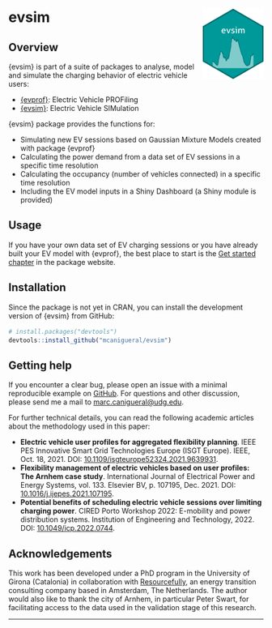 
<!-- README.md is generated from README.Rmd. Please edit that file -->

# evsim <a href='https://mcanigueral.github.io/evsim/'><img src='man/figures/logo.png' align="right" height="139" /></a>

<!-- badges: start -->
<!-- [![CRAN status](https://www.r-pkg.org/badges/version/dplyr)](https://cran.r-project.org/package=dplyr) -->
<!-- [![R-CMD-check](https://github.com/tidyverse/dplyr/actions/workflows/R-CMD-check.yaml/badge.svg)](https://github.com/tidyverse/dplyr/actions/workflows/R-CMD-check.yaml) -->
<!-- [![Codecov test coverage](https://codecov.io/gh/tidyverse/dplyr/branch/main/graph/badge.svg)](https://app.codecov.io/gh/tidyverse/dplyr?branch=main) -->
<!-- badges: end -->

## Overview

{evsim} is part of a suite of packages to analyse, model and simulate
the charging behavior of electric vehicle users:

- [{evprof}](https://mcanigueral.github.io/evprof/): Electric Vehicle
  PROFiling
- [{evsim}](https://mcanigueral.github.io/evsim/): Electric Vehicle
  SIMulation

{evsim} package provides the functions for:

- Simulating new EV sessions based on Gaussian Mixture Models created
  with package {evprof}
- Calculating the power demand from a data set of EV sessions in a
  specific time resolution
- Calculating the occupancy (number of vehicles connected) in a specific
  time resolution
- Including the EV model inputs in a Shiny Dashboard (a Shiny module is
  provided)

## Usage

If you have your own data set of EV charging sessions or you have
already built your EV model with {evprof}, the best place to start is
the [Get started
chapter](https://mcanigueral.github.io/evsim/articles/evsim.html) in the
package website.

## Installation

Since the package is not yet in CRAN, you can install the development
version of {evsim} from GitHub:

``` r
# install.packages("devtools")
devtools::install_github("mcanigueral/evsim")
```

## Getting help

If you encounter a clear bug, please open an issue with a minimal
reproducible example on
[GitHub](https://github.com/mcanigueral/evsim/issues). For questions and
other discussion, please send me a mail to <marc.canigueral@udg.edu>.

For further technical details, you can read the following academic
articles about the methodology used in this paper:

- **Electric vehicle user profiles for aggregated flexibility
  planning**. IEEE PES Innovative Smart Grid Technologies Europe (ISGT
  Europe). IEEE, Oct. 18, 2021. DOI:
  [10.1109/isgteurope52324.2021.9639931](10.1109/isgteurope52324.2021.9639931).
- **Flexibility management of electric vehicles based on user profiles:
  The Arnhem case study**. International Journal of Electrical Power and
  Energy Systems, vol. 133. Elsevier BV, p. 107195, Dec. 2021. DOI:
  [10.1016/j.ijepes.2021.107195](10.1016/j.ijepes.2021.107195).
- **Potential benefits of scheduling electric vehicle sessions over
  limiting charging power**. CIRED Porto Workshop 2022: E-mobility and
  power distribution systems. Institution of Engineering and
  Technology, 2022. DOI: [10.1049/icp.2022.0744](10.1049/icp.2022.0744).

## Acknowledgements

This work has been developed under a PhD program in the University of
Girona (Catalonia) in collaboration with
[Resourcefully](https://resourcefully.nl/), an energy transition
consulting company based in Amsterdam, The Netherlands. The author would
also like to thank the city of Arnhem, in particular Peter Swart, for
facilitating access to the data used in the validation stage of this
research.

------------------------------------------------------------------------
